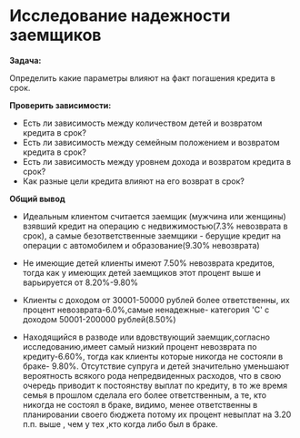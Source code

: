 # Исследование надежности заемщиков

**Задача:**

Определить какие параметры влияют на факт погашения кредита в срок.

**Проверить зависимости:**

- Есть ли зависимость между количеством детей и возвратом кредита в срок?
- Есть ли зависимость между семейным положением и возвратом кредита в срок?
- Есть ли зависимость между уровнем дохода и возвратом кредита в срок?
- Как разные цели кредита влияют на его возврат в срок?




**Общий вывод**

- Идеальным клиентом считается заемщик (мужчина или женщины) взявший кредит на операцию с недвижимостью(7.3% невозврата в срок), а самые безответственные заемщики - берущие кредит на операции 
с автомобилем и образование(9.30% невозврата)

- Не имеющие детей клиенты имеют 7.50% невозврата кредитов, тогда как у имеющих детей заемщиков этот процент выше и варьируется от 8.20%-9.80%
  
- Клиенты с доходом от 30001-50000 рублей более ответственны, их процент невозврата-6.0%,самые ненадежные- категория 'С' с доходом 50001-200000 рублей(8.50%)
  
- Находящийся в разводе или вдовствующий заемщик,согласно исследованию,имеет самый низкий процент невозврата по кредиту-6.60%, тогда как клиенты которые никогда не состояли в браке- 9.80%. 
  Отсутствие супруга и детей значительно уменьшают вероятность всякого рода непредвиденных расходов, что в свою очередь приводит к постоянству выплат по кредиту,
  в то же время семья в прошлом сделала его более ответственным, а те, кто никогда не состоял в браке, видимо, менее ответственны в планировании своего бюджета потому их процент невыплат на 3.20 п.п. выше ,
  чем у тех ,кто когда либо был в браке.
